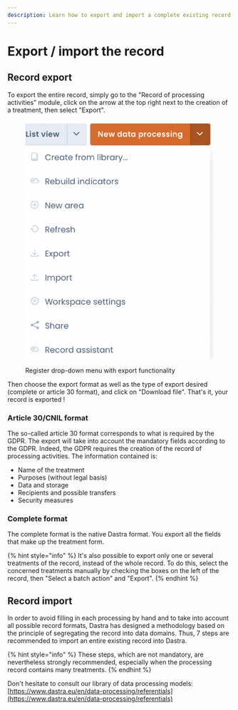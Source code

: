```yaml
---
description: Learn how to export and import a complete existing record into Dastra.
---
```


# Export / import the record

## Record export

To export the entire record, simply go to the "Record of processing activities" module, click on the arrow at the top right next to the creation of a treatment, then select "Export".

<figure><img src="../../.gitbook/assets/Capture d’écran 2023-01-30 à 11.12.33 (1).png" alt=""><figcaption><p>Register drop-down menu with export functionality</p></figcaption></figure>

Then choose the export format as well as the type of export desired (complete or article 30 format), and click on "Download file". That's it, your record is exported !

### Article 30/CNIL format

The so-called article 30 format corresponds to what is required by the GDPR. The export will take into account the mandatory fields according to the GDPR. Indeed, the GDPR requires the creation of the record of processing activities. The information contained is:

* Name of the treatment&#x20;
* Purposes (without legal basis)&#x20;
* Data and storage&#x20;
* Recipients and possible transfers&#x20;
* Security measures

### Complete format

The complete format is the native Dastra format. You export all the fields that make up the treatment form.

{% hint style="info" %}
It's also possible to export only one or several treatments of the record, instead of the whole record. To do this, select the concerned treatments manually by checking the boxes on the left of the record, then "Select a batch action" and "Export".
{% endhint %}

## Record import

In order to avoid filling in each processing by hand and to take into account all possible record formats, Dastra has designed a methodology based on the principle of segregating the record into data domains. Thus, 7 steps are recommended to import an entire existing record into Dastra.

{% hint style="info" %}
These steps, which are not mandatory, are nevertheless strongly recommended, especially when the processing record contains many treatments.
{% endhint %}

Don't hesitate to consult our library of data processing models: [https://www.dastra.eu/en/data-processing/referentials](https://www.dastra.eu/en/data-processing/referentials)
